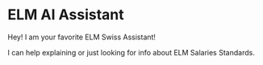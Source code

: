 # ELM AI Assistant

Hey! I am your favorite ELM Swiss Assistant!

I can help explaining or just looking for info about ELM Salaries Standards.